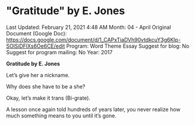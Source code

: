 # "Gratitude" by E. Jones

Last Updated: February 21, 2021 4:48 AM
Month: 04 - April
Original Document (Google Doc): https://docs.google.com/document/d/1_CAPxTiaDVh90vtdkcuY3g6KIp-SOlSiDFlXs6Oe6CE/edit
Program: Word Theme Essay
Suggest for blog: No
Suggest for program mailing: No
Year: 2017

**Gratitude by E. Jones**

Let’s give her a nickname.

Why does she have to be a she?

Okay, let’s make it trans (Bi-grate).

A lesson once again told hundreds of years later, you never realize how much something means to you until it’s gone.